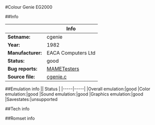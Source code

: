 #Colour Genie EG2000

##Info

||Info|
|-----|-----|
|**Setname:**|cgenie
|**Year:**|1982
|**Manufacturer:**|EACA Computers Ltd
|**Status:**|good
|**Bug reports:**|[MAMETesters](http://mametesters.org/view_all_set.php?type=1&temporary=y&search=cgenie.c)
|**Source file:**|[cgenie.c](https://github.com/mamedev/mame/blob/master/src/mess/drivers/cgenie.c)

##Emulation info
|| Status |
|-----|-----|
|Overall emulation:|good
|Color emulation:|good
|Sound emulation:|good
|Graphics emulation:|good
|Savestates:|unsupported

##Tech info

##Romset info

<!--- START OF EDITED COMMENT DO NOT TOUCH TEXT ABOVE-->
